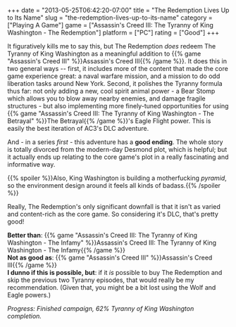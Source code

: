 +++
date = "2013-05-25T06:42:20-07:00"
title = "The Redemption Lives Up to Its Name"
slug = "the-redemption-lives-up-to-its-name"
category = ["Playing A Game"]
game = ["Assassin's Creed III: The Tyranny of King Washington - The Redemption"]
platform = ["PC"]
rating = ["Good"]
+++

It figuratively kills me to say this, but The Redemption <i>does</i> redeem The Tyranny of King Washington as a meaningful addition to {{% game "Assassin's Creed III" %}}Assassin's Creed III{{% /game %}}.  It does this in two general ways -- first, it includes more of the content that made the core game experience great: a naval warfare mission, and a mission to do odd liberation tasks around New York.  Second, it polishes the Tyranny formula thus far: not only adding a new, cool spirit animal power - a Bear Stomp which allows you to blow away nearby enemies, and damage fragile structures - but also implementing more finely-tuned opportunities for using {{% game "Assassin's Creed III: The Tyranny of King Washington - The Betrayal" %}}The Betrayal{{% /game %}}'s Eagle Flight power.  This is easily the best iteration of AC3's DLC adventure.

And - in a series <i>first</i> - this adventure has a <b>good ending</b>.  The whole story is totally divorced from the modern-day Desmond plot, which is helpful; but it actually ends up relating to the core game's plot in a really fascinating and informative way.

{{% spoiler %}}Also, King Washington is building a motherfucking <i>pyramid</i>, so the environment design around it feels all kinds of badass.{{% /spoiler %}}

Really, The Redemption's only significant downfall is that it isn't as varied and content-rich as the core game.  So considering it's DLC, that's pretty good!

<b>Better than</b>: {{% game "Assassin's Creed III: The Tyranny of King Washington - The Infamy" %}}Assassin's Creed III: The Tyranny of King Washington - The Infamy{{% /game %}}  
<b>Not as good as</b>: {{% game "Assassin's Creed III" %}}Assassin's Creed III{{% /game %}}  
<b>I dunno if this is possible, but</b>: if it <i>is</i> possible to buy The Redemption and skip the previous two Tyranny episodes, that would really be my recommendation.  (Given that, you might be a bit lost using the Wolf and Eagle powers.)

<i>Progress: Finished campaign, 62% Tyranny of King Washington completion.</i>